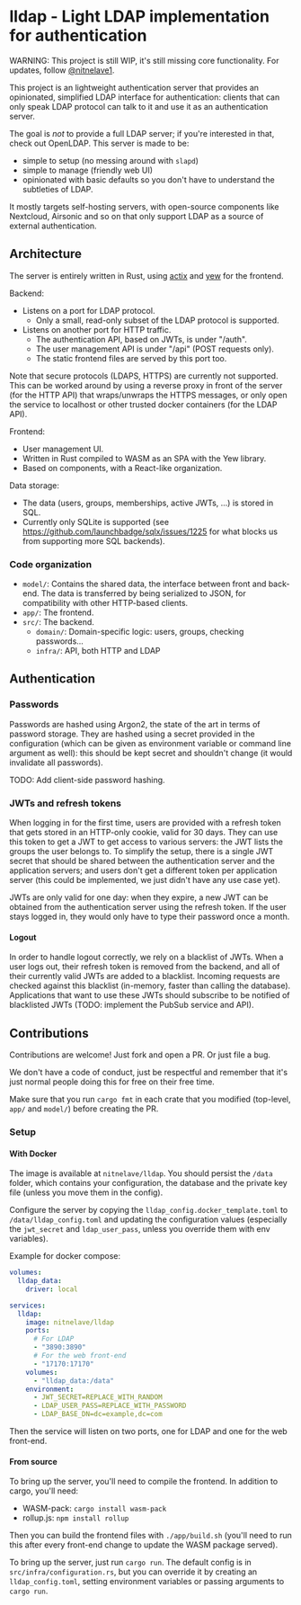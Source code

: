 # lldap - Light LDAP implementation for authentication

WARNING: This project is still WIP, it's still missing core functionality. For
updates, follow [@nitnelave1](https://twitter.com/nitnelave1).

This project is an lightweight authentication server that provides an
opinionated, simplified LDAP interface for authentication: clients that can
only speak LDAP protocol can talk to it and use it as an authentication server.

The goal is _not_ to provide a full LDAP server; if you're interested in that,
check out OpenLDAP. This server is made to be:
* simple to setup (no messing around with `slapd`)
* simple to manage (friendly web UI)
* opinionated with basic defaults so you don't have to understand the
  subtleties of LDAP.

It mostly targets self-hosting servers, with open-source components like
Nextcloud, Airsonic and so on that only support LDAP as a source of external
authentication.

## Architecture

The server is entirely written in Rust, using [actix](https://actix.rs) and
[yew](https://yew.rs) for the frontend.

Backend:
* Listens on a port for LDAP protocol.
  * Only a small, read-only subset of the LDAP protocol is supported.
* Listens on another port for HTTP traffic.
  * The authentication API, based on JWTs, is under "/auth".
  * The user management API is under "/api" (POST requests only).
  * The static frontend files are served by this port too.

Note that secure protocols (LDAPS, HTTPS) are currently not supported. This can
be worked around by using a reverse proxy in front of the server (for the HTTP
API) that wraps/unwraps the HTTPS messages, or only open the service to
localhost or other trusted docker containers (for the LDAP API).

Frontend:
* User management UI.
* Written in Rust compiled to WASM as an SPA with the Yew library.
* Based on components, with a React-like organization.

Data storage:
* The data (users, groups, memberships, active JWTs, ...) is stored in SQL.
* Currently only SQLite is supported (see
  https://github.com/launchbadge/sqlx/issues/1225 for what blocks us from
  supporting more SQL backends).

### Code organization

* `model/`: Contains the shared data, the interface between front and back-end.
  The data is transferred by being serialized to JSON, for compatibility with
  other HTTP-based clients.
* `app/`: The frontend.
* `src/`: The backend.
  * `domain/`: Domain-specific logic: users, groups, checking passwords...
  * `infra/`: API, both HTTP and LDAP

## Authentication

### Passwords

Passwords are hashed using Argon2, the state of the art in terms of password
storage. They are hashed using a secret provided in the configuration (which
can be given as environment variable or command line argument as well): this
should be kept secret and shouldn't change (it would invalidate all passwords).

TODO: Add client-side password hashing.

### JWTs and refresh tokens

When logging in for the first time, users are provided with a refresh token
that gets stored in an HTTP-only cookie, valid for 30 days. They can use this
token to get a JWT to get access to various servers: the JWT lists the groups
the user belongs to. To simplify the setup, there is a single JWT secret that
should be shared between the authentication server and the application servers;
and users don't get a different token per application server
(this could be implemented, we just didn't have any use case yet).

JWTs are only valid for one day: when they expire, a new JWT can be obtained
from the authentication server using the refresh token. If the user stays
logged in, they would only have to type their password once a month.

#### Logout

In order to handle logout correctly, we rely on a blacklist of JWTs. When a
user logs out, their refresh token is removed from the backend, and all of
their currently valid JWTs are added to a blacklist. Incoming requests are
checked against this blacklist (in-memory, faster than calling the database).
Applications that want to use these JWTs should subscribe to be notified of
blacklisted JWTs (TODO: implement the PubSub service and API).

## Contributions

Contributions are welcome! Just fork and open a PR. Or just file a bug.

We don't have a code of conduct, just be respectful and remember that it's just
normal people doing this for free on their free time.

Make sure that you run `cargo fmt` in each crate that you modified (top-level,
`app/` and `model/`) before creating the PR.

### Setup

#### With Docker

The image is available at `nitnelave/lldap`. You should persist the `/data`
folder, which contains your configuration, the database and the private key
file (unless you move them in the config).

Configure the server by copying the `lldap_config.docker_template.toml` to
`/data/lldap_config.toml` and updating the configuration values (especially the
`jwt_secret` and `ldap_user_pass`, unless you override them with env variables).

Example for docker compose:

```yaml
volumes:
  lldap_data:
    driver: local

services:
  lldap:
    image: nitnelave/lldap
    ports:
      # For LDAP
      - "3890:3890"
      # For the web front-end
      - "17170:17170"
    volumes:
      - "lldap_data:/data"
    environment:
      - JWT_SECRET=REPLACE_WITH_RANDOM
      - LDAP_USER_PASS=REPLACE_WITH_PASSWORD
      - LDAP_BASE_DN=dc=example,dc=com
```

Then the service will listen on two ports, one for LDAP and one for the web
front-end.

#### From source

To bring up the server, you'll need to compile the frontend. In addition to
cargo, you'll need:

* WASM-pack: `cargo install wasm-pack`
* rollup.js: `npm install rollup`

Then you can build the frontend files with `./app/build.sh` (you'll need to run
this after every front-end change to update the WASM package served).

To bring up the server, just run `cargo run`. The default config is in
`src/infra/configuration.rs`, but you can override it by creating an
`lldap_config.toml`, setting environment variables or passing arguments to
`cargo run`.
